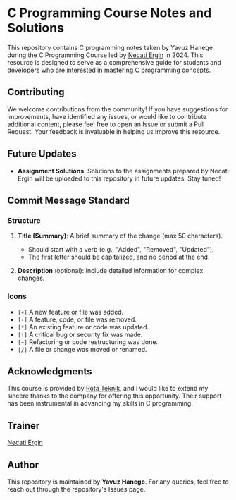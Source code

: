 # C Programming Course Notes and Solutions

This repository contains C programming notes taken by Yavuz Hanege during the C Programming Course led by [Necati Ergin](https://github.com/necatiergin) in 2024. This resource is designed to serve as a comprehensive guide for students and developers who are interested in mastering C programming concepts.

## Contributing
We welcome contributions from the community! If you have suggestions for improvements, have identified any issues, or would like to contribute additional content, please feel free to open an Issue or submit a Pull Request. Your feedback is invaluable in helping us improve this resource.

## Future Updates
- **Assignment Solutions**: Solutions to the assignments prepared by Necati Ergin will be uploaded to this repository in future updates. Stay tuned!


## Commit Message Standard
### Structure

1. **Title (Summary)**: A brief summary of the change (max 50 characters).
   - Should start with a verb (e.g., "Added", "Removed", "Updated").
   - The first letter should be capitalized, and no period at the end.

2. **Description** (optional): Include detailed information for complex changes. 

### Icons

- `[+]` A new feature or file was added.
- `[-]` A feature, code, or file was removed.
- `[*]` An existing feature or code was updated.
- `[!]` A critical bug or security fix was made.
- `[~]` Refactoring or code restructuring was done.
- `[/]` A file or change was moved or renamed.

## Acknowledgments
This course is provided by [Rota Teknik](https://www.rota.net/tr), and I would like to extend my sincere thanks to the company for offering this opportunity. Their support has been instrumental in advancing my skills in C programming.

## Trainer
[Necati Ergin](https://github.com/necatiergin)

## Author
This repository is maintained by **Yavuz Hanege**. For any queries, feel free to reach out through the repository's Issues page.
